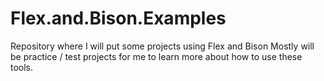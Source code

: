 # Flex.and.Bison.Examples

Repository where I will put some projects using Flex and Bison
Mostly will be practice / test projects for me to learn more about how to use
these tools. 


